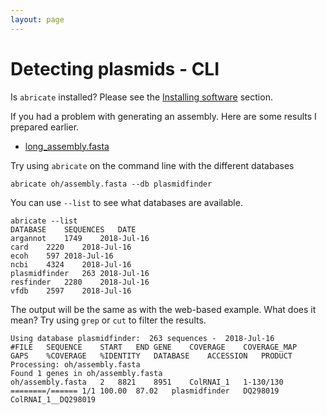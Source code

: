 ```yaml
---
layout: page
---
```


# Detecting plasmids - CLI

Is `abricate` installed? Please see the [Installing software](seq-analysis/installing) section. 

If you had a problem with generating an assembly. Here are some results I prepared earlier. 

* [long_assembly.fasta](/seq-analysis/long_assembly.fasta)

Try using `abricate` on the command line with the different databases

```
abricate oh/assembly.fasta --db plasmidfinder
```


You can use `--list` to see what databases are available. 

```
abricate --list 
DATABASE	SEQUENCES	DATE
argannot	1749	2018-Jul-16
card	2220	2018-Jul-16
ecoh	597	2018-Jul-16
ncbi	4324	2018-Jul-16
plasmidfinder	263	2018-Jul-16
resfinder	2280	2018-Jul-16
vfdb	2597	2018-Jul-16

```

The output will be the same as with the web-based example. What does it mean? Try using `grep` or `cut` to filter the results.

```
Using database plasmidfinder:  263 sequences -  2018-Jul-16
#FILE	SEQUENCE	START	END	GENE	COVERAGE	COVERAGE_MAP	GAPS	%COVERAGE	%IDENTITY	DATABASE	ACCESSION	PRODUCT
Processing: oh/assembly.fasta
Found 1 genes in oh/assembly.fasta
oh/assembly.fasta	2	8821	8951	ColRNAI_1	1-130/130	========/======	1/1	100.00	87.02	plasmidfinder	DQ298019	ColRNAI_1__DQ298019
```

